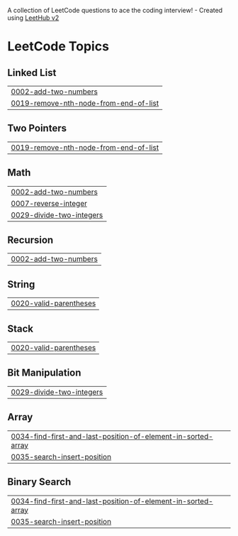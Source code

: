 A collection of LeetCode questions to ace the coding interview! - Created using [LeetHub v2](https://github.com/arunbhardwaj/LeetHub-2.0)
<!---LeetCode Topics Start-->
# LeetCode Topics
## Linked List
|  |
| ------- |
| [0002-add-two-numbers](https://github.com/Rosshhhh/Leetcode/tree/master/0002-add-two-numbers) |
| [0019-remove-nth-node-from-end-of-list](https://github.com/Rosshhhh/Leetcode/tree/master/0019-remove-nth-node-from-end-of-list) |
## Two Pointers
|  |
| ------- |
| [0019-remove-nth-node-from-end-of-list](https://github.com/Rosshhhh/Leetcode/tree/master/0019-remove-nth-node-from-end-of-list) |
## Math
|  |
| ------- |
| [0002-add-two-numbers](https://github.com/Rosshhhh/Leetcode/tree/master/0002-add-two-numbers) |
| [0007-reverse-integer](https://github.com/Rosshhhh/Leetcode/tree/master/0007-reverse-integer) |
| [0029-divide-two-integers](https://github.com/Rosshhhh/Leetcode/tree/master/0029-divide-two-integers) |
## Recursion
|  |
| ------- |
| [0002-add-two-numbers](https://github.com/Rosshhhh/Leetcode/tree/master/0002-add-two-numbers) |
## String
|  |
| ------- |
| [0020-valid-parentheses](https://github.com/Rosshhhh/Leetcode/tree/master/0020-valid-parentheses) |
## Stack
|  |
| ------- |
| [0020-valid-parentheses](https://github.com/Rosshhhh/Leetcode/tree/master/0020-valid-parentheses) |
## Bit Manipulation
|  |
| ------- |
| [0029-divide-two-integers](https://github.com/Rosshhhh/Leetcode/tree/master/0029-divide-two-integers) |
## Array
|  |
| ------- |
| [0034-find-first-and-last-position-of-element-in-sorted-array](https://github.com/Rosshhhh/Leetcode/tree/master/0034-find-first-and-last-position-of-element-in-sorted-array) |
| [0035-search-insert-position](https://github.com/Rosshhhh/Leetcode/tree/master/0035-search-insert-position) |
## Binary Search
|  |
| ------- |
| [0034-find-first-and-last-position-of-element-in-sorted-array](https://github.com/Rosshhhh/Leetcode/tree/master/0034-find-first-and-last-position-of-element-in-sorted-array) |
| [0035-search-insert-position](https://github.com/Rosshhhh/Leetcode/tree/master/0035-search-insert-position) |
<!---LeetCode Topics End-->